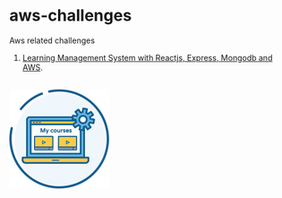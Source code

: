 # aws-challenges
Aws related challenges

1. [Learning Management System with Reactjs, Express, Mongodb and AWS](https://github.com/cleophasmashiri/lms).
<br><br>

[![Kanban board](lms.png)](https://github.com/cleophasmashiri/lms)




